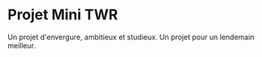 # Projet Mini TWR

Un projet d'envergure, ambitieux et studieux.
Un projet pour un lendemain meilleur.
